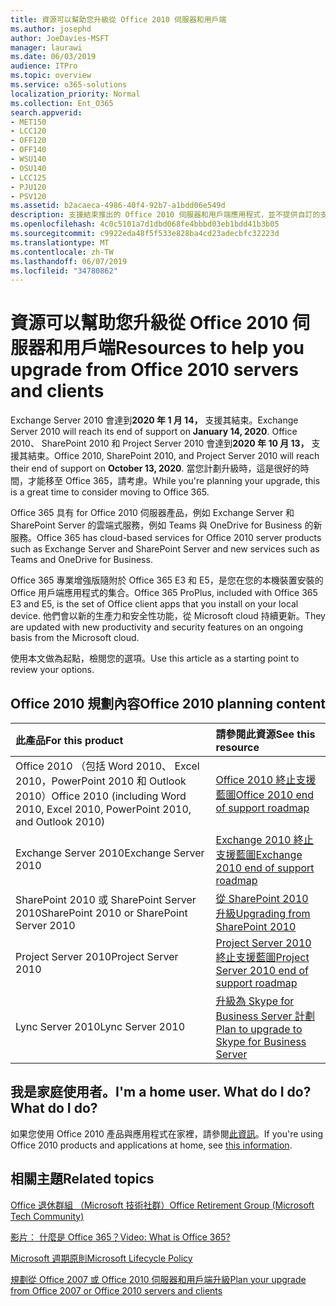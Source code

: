 ```yaml
---
title: 資源可以幫助您升級從 Office 2010 伺服器和用戶端
ms.author: josephd
author: JoeDavies-MSFT
manager: laurawi
ms.date: 06/03/2019
audience: ITPro
ms.topic: overview
ms.service: o365-solutions
localization_priority: Normal
ms.collection: Ent_O365
search.appverid:
- MET150
- LCC120
- OFF120
- OFF140
- WSU140
- OSU140
- LCC125
- PJU120
- PSV120
ms.assetid: b2acaeca-4986-40f4-92b7-a1bdd06e549d
description: 支援結束推出的 Office 2010 伺服器和用戶端應用程式，並不提供自訂的支援協議。 使用本文來啟動現在規劃您的升級。
ms.openlocfilehash: 4c0c5101a7d1dbd068fe4bbbd03eb1bdd41b3b05
ms.sourcegitcommit: c9922eda48f5f533e828ba4cd23adecbfc32223d
ms.translationtype: MT
ms.contentlocale: zh-TW
ms.lasthandoff: 06/07/2019
ms.locfileid: "34780862"
---
```

# <a name="resources-to-help-you-upgrade-from-office-2010-servers-and-clients"></a><span data-ttu-id="8d0a0-104">資源可以幫助您升級從 Office 2010 伺服器和用戶端</span><span class="sxs-lookup"><span data-stu-id="8d0a0-104">Resources to help you upgrade from Office 2010 servers and clients</span></span>

<span data-ttu-id="8d0a0-105">Exchange Server 2010 會達到**2020 年 1 月 14，** 支援其結束。</span><span class="sxs-lookup"><span data-stu-id="8d0a0-105">Exchange Server 2010 will reach its end of support on **January 14, 2020**.</span></span> <span data-ttu-id="8d0a0-106">Office 2010、 SharePoint 2010 和 Project Server 2010 會達到**2020 年 10 月 13，** 支援其結束。</span><span class="sxs-lookup"><span data-stu-id="8d0a0-106">Office 2010, SharePoint 2010, and Project Server 2010 will reach their end of support on **October 13, 2020**.</span></span> <span data-ttu-id="8d0a0-107">當您計劃升級時，這是很好的時間，才能移至 Office 365，請考慮。</span><span class="sxs-lookup"><span data-stu-id="8d0a0-107">While you're planning your upgrade, this is a great time to consider moving to Office 365.</span></span> 

<span data-ttu-id="8d0a0-108">Office 365 具有 for Office 2010 伺服器產品，例如 Exchange Server 和 SharePoint Server 的雲端式服務，例如 Teams 與 OneDrive for Business 的新服務。</span><span class="sxs-lookup"><span data-stu-id="8d0a0-108">Office 365 has cloud-based services for Office 2010 server products such as Exchange Server and SharePoint Server and new services such as Teams and OneDrive for Business.</span></span> 

<span data-ttu-id="8d0a0-109">Office 365 專業增強版隨附於 Office 365 E3 和 E5，是您在您的本機裝置安裝的 Office 用戶端應用程式的集合。</span><span class="sxs-lookup"><span data-stu-id="8d0a0-109">Office 365 ProPlus, included with Office 365 E3 and E5, is the set of Office client apps that you install on your local device.</span></span> <span data-ttu-id="8d0a0-110">他們會以新的生產力和安全性功能，從 Microsoft cloud 持續更新。</span><span class="sxs-lookup"><span data-stu-id="8d0a0-110">They are updated with new productivity and security features on an ongoing basis from the Microsoft cloud.</span></span>

<span data-ttu-id="8d0a0-111">使用本文做為起點，檢閱您的選項。</span><span class="sxs-lookup"><span data-stu-id="8d0a0-111">Use this article as a starting point to review your options.</span></span>
      
## <a name="office-2010-planning-content"></a><span data-ttu-id="8d0a0-112">Office 2010 規劃內容</span><span class="sxs-lookup"><span data-stu-id="8d0a0-112">Office 2010 planning content</span></span>
  
|<span data-ttu-id="8d0a0-113">**此產品**</span><span class="sxs-lookup"><span data-stu-id="8d0a0-113">**For this product**</span></span>|<span data-ttu-id="8d0a0-114">**請參閱此資源**</span><span class="sxs-lookup"><span data-stu-id="8d0a0-114">**See this resource**</span></span>|
|:-----|:-----|
|<span data-ttu-id="8d0a0-115">Office 2010 （包括 Word 2010、 Excel 2010，PowerPoint 2010 和 Outlook 2010）</span><span class="sxs-lookup"><span data-stu-id="8d0a0-115">Office 2010 (including Word 2010, Excel 2010, PowerPoint 2010, and Outlook 2010)</span></span>  <br/> |[<span data-ttu-id="8d0a0-116">Office 2010 終止支援藍圖</span><span class="sxs-lookup"><span data-stu-id="8d0a0-116">Office 2010 end of support roadmap</span></span>](https://docs.microsoft.com/DeployOffice/office-2010-end-support-roadmap) <br/> |
|<span data-ttu-id="8d0a0-117">Exchange Server 2010</span><span class="sxs-lookup"><span data-stu-id="8d0a0-117">Exchange Server 2010</span></span>  <br/> |[<span data-ttu-id="8d0a0-118">Exchange 2010 終止支援藍圖</span><span class="sxs-lookup"><span data-stu-id="8d0a0-118">Exchange 2010 end of support roadmap</span></span>](exchange-2010-end-of-support.md) <br/> |
|<span data-ttu-id="8d0a0-119">SharePoint 2010 或 SharePoint Server 2010</span><span class="sxs-lookup"><span data-stu-id="8d0a0-119">SharePoint 2010 or SharePoint Server 2010</span></span>  <br/> |[<span data-ttu-id="8d0a0-120">從 SharePoint 2010 升級</span><span class="sxs-lookup"><span data-stu-id="8d0a0-120">Upgrading from SharePoint 2010</span></span>](upgrade-from-sharepoint-2010.md) <br/> |
|<span data-ttu-id="8d0a0-121">Project Server 2010</span><span class="sxs-lookup"><span data-stu-id="8d0a0-121">Project Server 2010</span></span> <br/> | [<span data-ttu-id="8d0a0-122">Project Server 2010 終止支援藍圖</span><span class="sxs-lookup"><span data-stu-id="8d0a0-122">Project Server 2010 end of support roadmap</span></span>](project-server-2010-end-of-support.md) <br/> |
|<span data-ttu-id="8d0a0-123">Lync Server 2010</span><span class="sxs-lookup"><span data-stu-id="8d0a0-123">Lync Server 2010</span></span> <br/> | [<span data-ttu-id="8d0a0-124">升級為 Skype for Business Server 計劃</span><span class="sxs-lookup"><span data-stu-id="8d0a0-124">Plan to upgrade to Skype for Business Server</span></span>](https://docs.microsoft.com/skypeforbusiness/plan-your-deployment/upgrade) <br/> |
    
## <a name="im-a-home-user-what-do-i-do"></a><span data-ttu-id="8d0a0-125">我是家庭使用者。</span><span class="sxs-lookup"><span data-stu-id="8d0a0-125">I'm a home user.</span></span> <span data-ttu-id="8d0a0-126">What do I do?</span><span class="sxs-lookup"><span data-stu-id="8d0a0-126">What do I do?</span></span>

<span data-ttu-id="8d0a0-127">如果您使用 Office 2010 產品與應用程式在家裡，請參閱[此資訊](plan-upgrade-previous-versions-office.md#im-a-home-user-what-do-i-do)。</span><span class="sxs-lookup"><span data-stu-id="8d0a0-127">If you're using Office 2010 products and applications at home, see [this information](plan-upgrade-previous-versions-office.md#im-a-home-user-what-do-i-do).</span></span>

## <a name="related-topics"></a><span data-ttu-id="8d0a0-128">相關主題</span><span class="sxs-lookup"><span data-stu-id="8d0a0-128">Related topics</span></span>

[<span data-ttu-id="8d0a0-129">Office 退休群組 （Microsoft 技術社群）</span><span class="sxs-lookup"><span data-stu-id="8d0a0-129">Office Retirement Group (Microsoft Tech Community)</span></span>](https://go.microsoft.com/fwlink/?linkid=842065)
  
[<span data-ttu-id="8d0a0-130">影片： 什麼是 Office 365？</span><span class="sxs-lookup"><span data-stu-id="8d0a0-130">Video: What is Office 365?</span></span>](https://support.office.com/article/847caf12-2589-452c-8aca-1c009797678b.aspx)
  
[<span data-ttu-id="8d0a0-131">Microsoft 週期原則</span><span class="sxs-lookup"><span data-stu-id="8d0a0-131">Microsoft Lifecycle Policy</span></span>](https://go.microsoft.com/fwlink/?linkid=865200)

[<span data-ttu-id="8d0a0-132">規劃從 Office 2007 或 Office 2010 伺服器和用戶端升級</span><span class="sxs-lookup"><span data-stu-id="8d0a0-132">Plan your upgrade from Office 2007 or Office 2010 servers and clients</span></span>](plan-upgrade-previous-versions-office.md)

